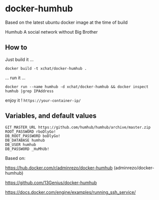 # docker-humhub

Based on the latest ubuntu docker image at the time of build

Humhub
A social network without Big Brother

## How to

Just build it ...

```docker build -t xchat/docker-humhub .```

... run it ...

```docker run --name humhub -d xchat/docker-humhub && docker inspect humhub |grep IPAddress```

enjoy it ! `https://your-container-ip/`

## Variables, and default values
```shell
GIT_MASTER_URL https://github.com/humhub/humhub/archive/master.zip
ROOT_PASSWORD rboDlyGo!
DB_ROOT_PASSWORD boDlyGo!
DB_DATABASE humhub
DB_USER humhub
DB_PASSWORD _HuMhUb!
```

Based on:

https://hub.docker.com/r/adminrezo/docker-humhub (adminrezo/docker-humhub)

https://github.com/13Genius/docker-humhub

https://docs.docker.com/engine/examples/running_ssh_service/

